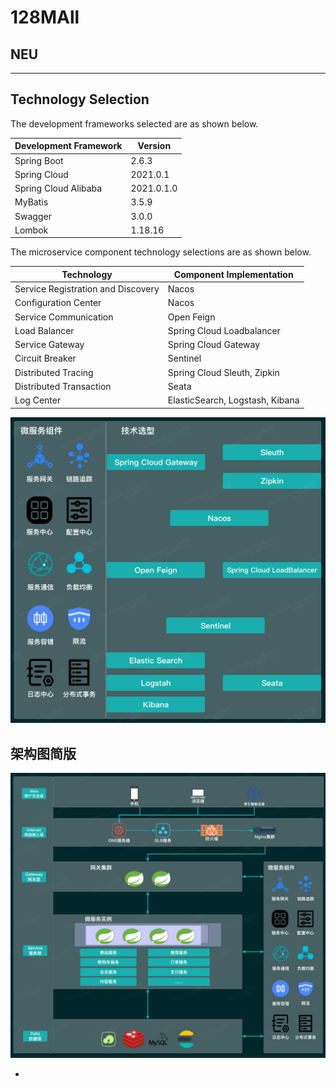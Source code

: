 # 128MAll

## NEU

---

## Technology Selection

The development frameworks selected are as shown below.

| Development Framework | Version    |
|-----------------------|------------|
| Spring Boot           | 2.6.3      |
| Spring Cloud          | 2021.0.1   |
| Spring Cloud Alibaba  | 2021.0.1.0 |
| MyBatis               | 3.5.9      |
| Swagger               | 3.0.0      |
| Lombok                | 1.18.16    |

The microservice component technology selections are as shown below.

| Technology              | Component Implementation        |
|-------------------------|---------------------------------|
| Service Registration and Discovery | Nacos                |
| Configuration Center    | Nacos                          |
| Service Communication   | Open Feign                     |
| Load Balancer           | Spring Cloud Loadbalancer      |
| Service Gateway         | Spring Cloud Gateway           |
| Circuit Breaker         | Sentinel                       |
| Distributed Tracing     | Spring Cloud Sleuth, Zipkin    |
| Distributed Transaction | Seata                          |
| Log Center              | ElasticSearch, Logstash, Kibana |

![technology-selection](./static-files/newbee-mall-cloud-technology-selection.png)

## 架构图简版

![simple-architecture](./static-files/newbee-mall-cloud-architecture.png)

- ​
